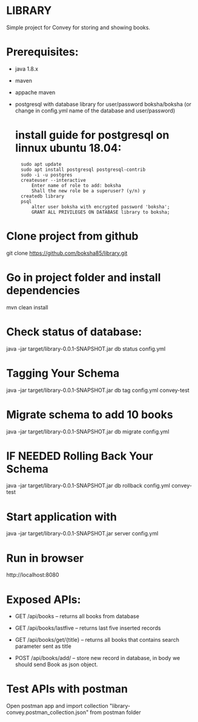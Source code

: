 # LIBRARY
Simple project for Convey for storing and showing books.


# Prerequisites:
- java 1.8.x
- maven
- appache maven
- postgresql with database library for user/password boksha/boksha (or change in config.yml name of the database and user/password)

	# install guide for  postgresql on linnux ubuntu 18.04:
		sudo apt update
		sudo apt install postgresql postgresql-contrib
		sudo -i -u postgres
		createuser --interactive
			Enter name of role to add: boksha
			Shall the new role be a superuser? (y/n) y
		createdb library
		psql
			alter user boksha with encrypted password 'boksha';
			GRANT ALL PRIVILEGES ON DATABASE library to boksha;

# Clone project from github
git clone https://github.com/boksha85/library.git

# Go in project folder and  install dependencies
mvn clean install

# Check status of database:
java -jar target/library-0.0.1-SNAPSHOT.jar db status config.yml 

# Tagging Your Schema
java -jar target/library-0.0.1-SNAPSHOT.jar db tag config.yml convey-test

# Migrate schema to add 10 books
java -jar target/library-0.0.1-SNAPSHOT.jar db migrate config.yml

# IF NEEDED Rolling Back Your Schema 
java -jar target/library-0.0.1-SNAPSHOT.jar db rollback config.yml  convey-test

# Start application with
java -jar target/library-0.0.1-SNAPSHOT.jar server config.yml

# Run in browser 
http://localhost:8080

# Exposed APIs:
- GET  /api/books 			– returns all books from database

- GET  /api/books/lastfive 	– returns last five inserted records

- GET  /api/books/get/{title} – returns all books that contains search parameter sent as title

- POST /api/books/add/		– store new record in database, in body we should send Book as json object.

# Test APIs with postman

Open postman app and import collection "library-convey.postman_collection.json" from postman folder
